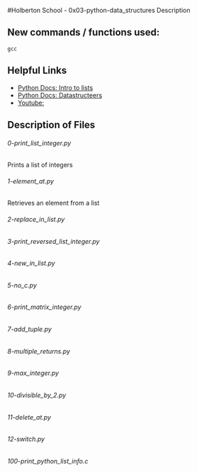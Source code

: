 #Holberton School - 0x03-python-data_structures
Description

## New commands / functions used:
``gcc``

## Helpful Links
* [Python Docs: Intro to lists](https://docs.python.org/3.4/tutorial/introduction.html#lists)
* [Python Docs: Datastructeers](https://docs.python.org/3.4/tutorial/datastructures.html)
* [Youtube: ](https://www.youtube.com/watch?v=A1HUzrvS-Pw)

## Description of Files
<h6>0-print_list_integer.py</h6>
Prints a list of integers

<h6>1-element_at.py</h6>
Retrieves an element from a list

<h6>2-replace_in_list.py</h6>

<h6>3-print_reversed_list_integer.py</h6>

<h6>4-new_in_list.py</h6>

<h6>5-no_c.py</h6>

<h6>6-print_matrix_integer.py</h6>

<h6>7-add_tuple.py</h6>

<h6>8-multiple_returns.py</h6>

<h6>9-max_integer.py</h6>

<h6>10-divisible_by_2.py</h6>

<h6>11-delete_at.py</h6>

<h6>12-switch.py</h6>

<h6>100-print_python_list_info.c</h6>

